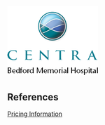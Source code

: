 # ![Centra Bedford Memorial Hospital](https://raw.githubusercontent.com/jalbertbowden/virginia-hospital-costs-open-data/master/img/centra-bedford-memorial-hospital.png)  
## References

[Pricing Information](https://www.centrahealth.com/sites/default/files/copy_of_cms_price_trans_bedford.xlsx)
